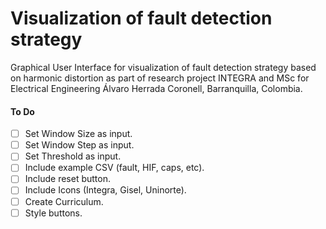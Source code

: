 # Visualization of fault detection strategy
Graphical User Interface for visualization of fault detection strategy based on harmonic distortion as part of research project INTEGRA and MSc for Electrical Engineering Álvaro Herrada Coronell, Barranquilla, Colombia.


#### To Do
- [ ] Set Window Size as input.
- [ ] Set Window Step as input.
- [ ] Set Threshold as input.
- [ ] Include example CSV (fault, HIF, caps, etc).
- [ ] Include reset button.
- [ ] Include Icons (Integra, Gisel, Uninorte).
- [ ] Create Curriculum.
- [ ] Style buttons.
